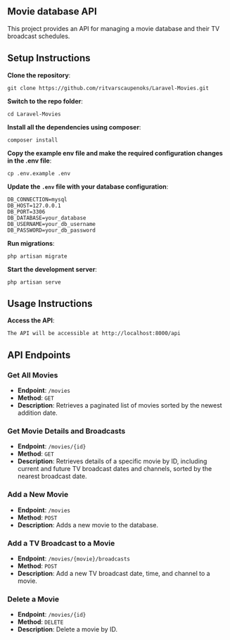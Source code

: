 ## Movie database API

This project provides an API for managing a movie database and their TV broadcast schedules.

## Setup Instructions

**Clone the repository**:

    git clone https://github.com/ritvarscaupenoks/Laravel-Movies.git

**Switch to the repo folder**:
   
    cd Laravel-Movies

**Install all the dependencies using composer**:
    
    composer install

**Copy the example env file and make the required configuration changes in the .env file**:

    cp .env.example .env

**Update the `.env` file with your database configuration**:

    DB_CONNECTION=mysql
    DB_HOST=127.0.0.1
    DB_PORT=3306
    DB_DATABASE=your_database
    DB_USERNAME=your_db_username
    DB_PASSWORD=your_db_password

**Run migrations**:

    php artisan migrate

**Start the development server**:

    php artisan serve

## Usage Instructions

**Access the API**:

    The API will be accessible at http://localhost:8000/api

## API Endpoints

### Get All Movies

- **Endpoint**: `/movies`
- **Method**: `GET`
- **Description**: Retrieves a paginated list of movies sorted by the newest addition date.

### Get Movie Details and Broadcasts

- **Endpoint**: `/movies/{id}`
- **Method**: `GET`
- **Description**: Retrieves details of a specific movie by ID, including current and future TV broadcast dates and channels, sorted by the nearest broadcast date.

### Add a New Movie

- **Endpoint**: `/movies`
- **Method**: `POST`
- **Description**: Adds a new movie to the database.

### Add a TV Broadcast to a Movie

- **Endpoint**: `/movies/{movie}/broadcasts`
- **Method**: `POST`
- **Description**:  Add a new TV broadcast date, time, and channel to a movie.

### Delete a Movie

- **Endpoint**: `/movies/{id}`
- **Method**: `DELETE`
- **Description**:  Delete a movie by ID.




